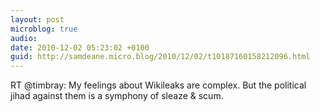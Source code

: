 ```yaml
---
layout: post
microblog: true
audio: 
date: 2010-12-02 05:23:02 +0100
guid: http://samdeane.micro.blog/2010/12/02/t10187160158212096.html
---
```

RT @timbray: My feelings about Wikileaks are complex. But the political jihad against them is a symphony of sleaze &amp; scum.
